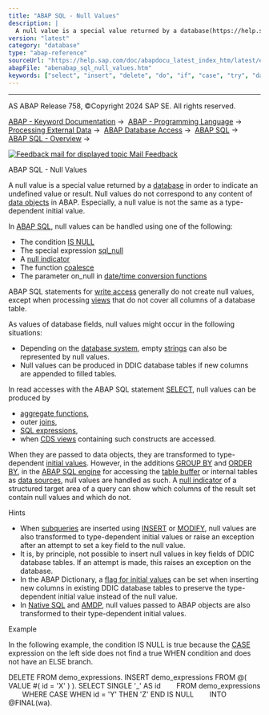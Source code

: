 ```yaml
---
title: "ABAP SQL - Null Values"
description: |
  A null value is a special value returned by a database(https://help.sap.com/doc/abapdocu_latest_index_htm/latest/en-US/abendatabase_glosry.htm 'Glossary Entry') in order to indicate an undefined value or result. Null values do not correspond to any content of data objects(https://help.sap.com/do
version: "latest"
category: "database"
type: "abap-reference"
sourceUrl: "https://help.sap.com/doc/abapdocu_latest_index_htm/latest/en-US/abenabap_sql_null_values.htm"
abapFile: "abenabap_sql_null_values.htm"
keywords: ["select", "insert", "delete", "do", "if", "case", "try", "data", "internal-table", "abenabap", "sql", "null", "values"]
---
```


* * *

AS ABAP Release 758, ©Copyright 2024 SAP SE. All rights reserved.

[ABAP - Keyword Documentation](https://help.sap.com/doc/abapdocu_latest_index_htm/latest/en-US/abenabap.htm) →  [ABAP - Programming Language](https://help.sap.com/doc/abapdocu_latest_index_htm/latest/en-US/abenabap_reference.htm) →  [Processing External Data](https://help.sap.com/doc/abapdocu_latest_index_htm/latest/en-US/abenabap_language_external_data.htm) →  [ABAP Database Access](https://help.sap.com/doc/abapdocu_latest_index_htm/latest/en-US/abendb_access.htm) →  [ABAP SQL](https://help.sap.com/doc/abapdocu_latest_index_htm/latest/en-US/abenabap_sql.htm) →  [ABAP SQL - Overview](https://help.sap.com/doc/abapdocu_latest_index_htm/latest/en-US/abenabap_sql_oview.htm) → 

 [![](Mail.gif?object=Mail.gif "Feedback mail for displayed topic") Mail Feedback](mailto:f1_help@sap.com?subject=Feedback%20on%20ABAP%20Documentation&body=Document:%20ABAP%20SQL%20-%20Null%20Values%2C%20ABENABAP_SQL_NULL_VALUES%2C%20758%0D%0A%0D%0AError:%0D%0A%0D%0A%0D%0A%0D%0ASuggestion%20for%20improvement:)

ABAP SQL - Null Values

A null value is a special value returned by a [database](https://help.sap.com/doc/abapdocu_latest_index_htm/latest/en-US/abendatabase_glosry.htm "Glossary Entry") in order to indicate an undefined value or result. Null values do not correspond to any content of [data objects](https://help.sap.com/doc/abapdocu_latest_index_htm/latest/en-US/abendata_object_glosry.htm "Glossary Entry") in ABAP. Especially, a null value is not the same as a type-dependent initial value.

In [ABAP SQL](https://help.sap.com/doc/abapdocu_latest_index_htm/latest/en-US/abenabap_sql_glosry.htm "Glossary Entry"), null values can be handled using one of the following:

-   The condition [IS NULL](https://help.sap.com/doc/abapdocu_latest_index_htm/latest/en-US/abenwhere_logexp_null.htm)
-   The special expression [sql\_null](https://help.sap.com/doc/abapdocu_latest_index_htm/latest/en-US/abensql_null.htm)
-   A [null indicator](https://help.sap.com/doc/abapdocu_latest_index_htm/latest/en-US/abennull_indicator_glosry.htm "Glossary Entry")
-   The function [coalesce](https://help.sap.com/doc/abapdocu_latest_index_htm/latest/en-US/abensql_coalesce.htm)
-   The parameter on\_null in [date/time conversion functions](https://help.sap.com/doc/abapdocu_latest_index_htm/latest/en-US/abensql_date_time_conversions.htm)

ABAP SQL statements for [write access](https://help.sap.com/doc/abapdocu_latest_index_htm/latest/en-US/abenabap_sql_writing.htm) generally do not create null values, except when processing [views](https://help.sap.com/doc/abapdocu_latest_index_htm/latest/en-US/abenview_glosry.htm "Glossary Entry") that do not cover all columns of a database table.

As values of database fields, null values might occur in the following situations:

-   Depending on the [database system](https://help.sap.com/doc/abapdocu_latest_index_htm/latest/en-US/abendatabase_system_glosry.htm "Glossary Entry"), empty [strings](https://help.sap.com/doc/abapdocu_latest_index_htm/latest/en-US/abenstring_glosry.htm "Glossary Entry") can also be represented by null values.
-   Null values can be produced in DDIC database tables if new columns are appended to filled tables.

In read accesses with the ABAP SQL statement [SELECT](https://help.sap.com/doc/abapdocu_latest_index_htm/latest/en-US/abapselect.htm), null values can be produced by

-   [aggregate functions](https://help.sap.com/doc/abapdocu_latest_index_htm/latest/en-US/abenaggregate_function_glosry.htm "Glossary Entry"),
-   outer [joins](https://help.sap.com/doc/abapdocu_latest_index_htm/latest/en-US/abenjoin_glosry.htm "Glossary Entry"),
-   [SQL expressions](https://help.sap.com/doc/abapdocu_latest_index_htm/latest/en-US/abensql_expression_glosry.htm "Glossary Entry"),
-   when [CDS views](https://help.sap.com/doc/abapdocu_latest_index_htm/latest/en-US/abencds_view_glosry.htm "Glossary Entry") containing such constructs are accessed.

When they are passed to data objects, they are transformed to type-dependent [initial values](https://help.sap.com/doc/abapdocu_latest_index_htm/latest/en-US/abeninitial_value_glosry.htm "Glossary Entry"). However, in the additions [GROUP BY](https://help.sap.com/doc/abapdocu_latest_index_htm/latest/en-US/abapgroupby_clause.htm) and [ORDER BY](https://help.sap.com/doc/abapdocu_latest_index_htm/latest/en-US/abaporderby_clause.htm), in the [ABAP SQL engine](https://help.sap.com/doc/abapdocu_latest_index_htm/latest/en-US/abenabap_sql_engine.htm) for accessing the [table buffer](https://help.sap.com/doc/abapdocu_latest_index_htm/latest/en-US/abentable_buffer_glosry.htm "Glossary Entry") or internal tables as [data sources](https://help.sap.com/doc/abapdocu_latest_index_htm/latest/en-US/abapselect_itab.htm), null values are handled as such. A [null indicator](https://help.sap.com/doc/abapdocu_latest_index_htm/latest/en-US/abennull_indicator_glosry.htm "Glossary Entry") of a structured target area of a query can show which columns of the result set contain null values and which do not.

Hints

-   When [subqueries](https://help.sap.com/doc/abapdocu_latest_index_htm/latest/en-US/abensubquery_glosry.htm "Glossary Entry") are inserted using [INSERT](https://help.sap.com/doc/abapdocu_latest_index_htm/latest/en-US/abapinsert_dbtab.htm) or [MODIFY](https://help.sap.com/doc/abapdocu_latest_index_htm/latest/en-US/abapmodify_dbtab.htm), null values are also transformed to type-dependent initial values or raise an exception after an attempt to set a key field to the null value.
-   It is, by principle, not possible to insert null values in key fields of DDIC database tables. If an attempt is made, this raises an exception on the database.
-   In the ABAP Dictionary, a [flag for initial values](https://help.sap.com/doc/abapdocu_latest_index_htm/latest/en-US/abenddic_database_tables_init.htm) can be set when inserting new columns in existing DDIC database tables to preserve the type-dependent initial value instead of the null value.
-   In [Native SQL](https://help.sap.com/doc/abapdocu_latest_index_htm/latest/en-US/abennative_sql_glosry.htm "Glossary Entry") and [AMDP](https://help.sap.com/doc/abapdocu_latest_index_htm/latest/en-US/abenamdp_glosry.htm "Glossary Entry"), null values passed to ABAP objects are also transformed to their type-dependent initial values.

Example

In the following example, the condition IS NULL is true because the [CASE](https://help.sap.com/doc/abapdocu_latest_index_htm/latest/en-US/abensql_case.htm) expression on the left side does not find a true WHEN condition and does not have an ELSE branch.

DELETE FROM demo\_expressions.
INSERT demo\_expressions FROM @( VALUE #( id = 'X' ) ).
SELECT SINGLE '\_' AS id
       FROM demo\_expressions
       WHERE CASE WHEN id = 'Y' THEN 'Z' END IS NULL
       INTO @FINAL(wa).